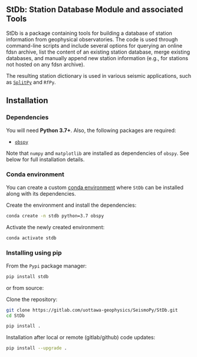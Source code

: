 ## StDb: Station Database Module and associated Tools

StDb is a package containing tools for building a database of station information
from geophysical observatories. The code is used through command-line scripts 
and include several options for querying an online fdsn archive, list 
the content of an existing station database, merge existing databases, and 
manually append new station information (e.g., for stations not hosted on
any fdsn archive). 

The resulting station dictionary is used in various seismic applications, 
such as [`SplitPy`](https://github.com/paudetseis/SplitPy) and `RfPy`.


## Installation

### Dependencies

You will need **Python 3.7+**.
Also, the following packages are required:

- [`obspy`](https://github.com/obspy/obspy/wiki)

Note that `numpy` and `matplotlib` are installed as dependencies of `obspy`. See below for full installation details. 

### Conda environment

You can create a custom [conda environment](https://conda.io/docs/user-guide/tasks/manage-environments.html)
where `StDb` can be installed along with its dependencies.

Create the environment and install the dependencies:
```bash
conda create -n stdb python=3.7 obspy
```

Activate the newly created environment:
```bash
conda activate stdb
```

### Installing using pip

From the `Pypi` package manager:

```bash
pip install stdb
```

or from source:

Clone the repository:
```bash
git clone https://gitlab.com/uottawa-geophysics/SeismoPy/StDb.git
cd StDb
```

```bash
pip install .
```

Installation after local or remote (gitlab/github) code updates:

```bash
pip install --upgrade .
```

<!-- Please note, if you are actively working on the code, or making frequent edits, it is advisable
to perform the pip installation with the `-e` flag. This enables an editable installation, where
symbolic links are used rather than straight copies. This means that any changes made in the
local folders will be reflected in the packages available on the system.
 -->

<!-- ## Package Contents

### StDb Module 

*  Classes.py -> contains the Class definitions
*  convert.py -> subroutines for converting to/from csv types
*  io.py -> input and output routines for loading and writing the station databases.

### Scripts
Python scripts making use of the module for manipulation and creation of databases

* ls_stdb.py -> script for easily viewing the contents of a database
* gen_stdb.py -> script to create a databases from a text file (specific csv format)
* query_stdb.py -> script to create a new database based on a query to a network client
* dump_stdb.py -> script to export a database into csv format
* edit_stdb.py -> interactive entry-by-entry editing of a database file (not recommended if editing large numbers of entries)
* append_stdb.py -> add new entries to an existing database
* merge_stdb.py -> combine multiple station databases together
* update_stdb.py -> convert an old format station database to the new format (v1 to v2)


### Examples

1) Create a database of TA stations by searching IRIS only for those stations with data starting January 2017, within the geographic box defined by (-137,63),(-120,73):

```bash
$ query_fdsn_stdb.py -C BH? -N TA --minlat=63 --maxlat=73 --minlon=-137 --maxlon=-120  --start=2017-01-01 new_list
Performing Geographic Box Search:
    LL:   63.0000, -137.0000
    UR:   73.0000, -120.0000

Performing Fixed Time Range Search:
   Start: 2017-01-01 00:00:00
   End:   2599-12-31 23:59:59

Station/Channel Search Parameters:
   Network:  TA
   Stations: *
   Channels: BH?
   Channel Rank: LH,BH,HH

Output Files: new_list.csv and new_list.pkl

Initializing Client (IRIS)...Done

Querying client...Done

Search Complete:
  10 stations in 1 networks

Network: TA
   Station: A36M
     Lon, Lat, Elev: -125.2472,  71.9871,   0.03
     Start Date: 2013-09-02 00:00:00
     End Date:   2599-12-31 23:59:59
     Status:     open
     Selected Channel: BH
     Locations:        --
    Added as: TA.A36M
   Station: C36M
     Lon, Lat, Elev: -124.0703,  69.3475,   0.01
     Start Date: 2013-08-21 00:00:00
     End Date:   2599-12-31 23:59:59
     Status:     open
     Selected Channel: BH
     Locations:        --
    Added as: TA.C36M
   Station: EPYK
     Lon, Lat, Elev: -136.7191,  66.3701,   0.72
     Start Date: 2012-10-10 00:00:00
     End Date:   2599-12-31 23:59:59
     Status:     open
     Selected Channel: BH
     Locations:        --,01
    Added as: TA.EPYK
   Station: F30M
     Lon, Lat, Elev: -135.7863,  67.6106,   0.41
     Start Date: 2017-08-22 00:00:00
     End Date:   2599-12-31 23:59:59
     Status:     open
     Selected Channel: BH
     Locations:        --
    Added as: TA.F30M
   Station: F31M
     Lon, Lat, Elev: -133.7420,  67.4410,   0.06
     Start Date: 2016-08-22 00:00:00
     End Date:   2599-12-31 23:59:59
     Status:     open
     Selected Channel: BH
     Locations:        --
    Added as: TA.F31M
   Station: G30M
     Lon, Lat, Elev: -136.2216,  66.9808,   0.74
     Start Date: 2016-08-24 00:00:00
     End Date:   2599-12-31 23:59:59
     Status:     open
     Selected Channel: BH
     Locations:        --
    Added as: TA.G30M
   Station: G30M
     Lon, Lat, Elev: -136.2216,  66.9808,   0.74
     Start Date: 2016-08-24 00:00:00
     End Date:   2599-12-31 23:59:59
     Status:     open
     Selected Channel: BH
     Locations:        --
    Added as: TA.G30M
   Station: G31M
     Lon, Lat, Elev: -134.2708,  66.9227,   0.06
     Start Date: 2017-08-22 00:00:00
     End Date:   2599-12-31 23:59:59
     Status:     open
     Selected Channel: BH
     Locations:        --
    Added as: TA.G31M
   Station: H31M
     Lon, Lat, Elev: -134.3426,  65.8052,   0.64
     Start Date: 2017-07-15 00:00:00
     End Date:   2599-12-31 23:59:59
     Status:     open
     Selected Channel: BH
     Locations:        --
    Added as: TA.H31M
   Station: I30M
     Lon, Lat, Elev: -136.3767,  65.2225,   1.40
     Start Date: 2017-07-14 00:00:00
     End Date:   2599-12-31 23:59:59
     Status:     open
     Selected Channel: BH
     Locations:        --
    Added as: TA.I30M
   Station: J30M
     Lon, Lat, Elev: -136.3304,  64.5753,   1.42
     Start Date: 2017-07-13 00:00:00
     End Date:   2599-12-31 23:59:59
     Status:     open
     Selected Channel: BH
     Locations:        --
    Added as: TA.J30M

  Pickling (type 2) to new_list.pkl
  Saving csv to: new_list.csv
$
```

2) View a subset of stations within the database. Use a comma-separated list of keys to selec
which stations to include in the list.

```bash
$ ls_stdb.py --keys=TA.E,TA.F new_list.pkl
Listing Station Pickle: new_list.pkl
--------------------------------------------------------------------------
1) TA.EPYK
     Station: TA EPYK
      Alternate Networks: None
      Channel: BH ;  Locations: --,01
      Lon, Lat, Elev:  66.37010, -136.71910,    0.7
      StartTime: 2012-10-10 00:00:00
      EndTime:   2599-12-31 23:59:59
      Status:    open
      Polarity: 1
      Azimuth Correction: 0.000000


--------------------------------------------------------------------------
2) TA.F30M
     Station: TA F30M
      Alternate Networks: None
      Channel: BH ;  Location: --
      Lon, Lat, Elev:  67.61060, -135.78630,    0.4
      StartTime: 2017-08-22 00:00:00
      EndTime:   2599-12-31 23:59:59
      Status:    open
      Polarity: 1
      Azimuth Correction: 0.000000


--------------------------------------------------------------------------
3) TA.F31M
     Station: TA F31M
      Alternate Networks: None
      Channel: BH ;  Location: --
      Lon, Lat, Elev:  67.44100, -133.74200,    0.1
      StartTime: 2016-08-22 00:00:00
      EndTime:   2599-12-31 23:59:59
      Status:    open
      Polarity: 1
      Azimuth Correction: 0.000000


$
``` -->